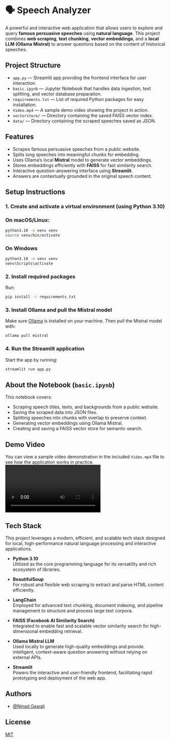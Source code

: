 
# 🗣️ Speech Analyzer

A powerful and interactive web application that allows users to explore and query **famous persuasive speeches** using **natural language**. This project combines **web scraping**, **text chunking**, **vector embeddings**, and a **local LLM (Ollama Mistral)** to answer questions based on the content of historical speeches.


## Project Structure

- `app.py` — Streamlit app providing the frontend interface for user interaction.  
- `basic.ipynb` — Jupyter Notebook that handles data ingestion, text splitting, and vector database preparation.  
- `requirements.txt` — List of required Python packages for easy installation.  
- `Video.mp4` — A sample demo video showing the project in action.  
- `vectorstore/` — Directory containing the saved FAISS vector index.  
- `data/` — Directory containing the scraped speeches saved as JSON.
## Features

- Scrapes famous persuasive speeches from a public website.  
- Splits long speeches into meaningful chunks for embedding.  
- Uses Ollama’s local **Mistral** model to generate vector embeddings.  
- Stores embeddings efficiently with **FAISS** for fast similarity search.  
- Interactive question-answering interface using **Streamlit**.  
- Answers are contextually grounded in the original speech content.


## Setup Instructions

### 1. Create and activate a virtual environment (using Python 3.10)

### On macOS/Linux:
```bash
python3.10 -m venv venv
source venv/bin/activate
```

### On Windows
```bash
python3.10 -m venv venv
venv\Scripts\activate
```

### 2. Install required packages

Run:

```bash
pip install -r requirements.txt
```


### 3. Install Ollama and pull the Mistral model

Make sure [Ollama](https://ollama.com/) is installed on your machine. Then pull the Mistral model with:

```bash
ollama pull mistral
```


### 4. Run the Streamlit application

Start the app by running:

```bash
streamlit run app.py
```


    
## About the Notebook (`basic.ipynb`)

This notebook covers:

- Scraping speech titles, texts, and backgrounds from a public website.  
- Saving the scraped data into JSON files.  
- Splitting speeches into chunks with overlap to preserve context.  
- Generating vector embeddings using Ollama Mistral.  
- Creating and saving a FAISS vector store for semantic search.
## Demo Video

You can view a sample video demonstration in the included `Video.mp4` file to see how the application works in practice.
![Video](Video.mp4)

## Tech Stack

This project leverages a modern, efficient, and scalable tech stack designed for local, high-performance natural language processing and interactive applications.

- **Python 3.10**  
  Utilized as the core programming language for its versatility and rich ecosystem of libraries.

- **BeautifulSoup**  
  For robust and flexible web scraping to extract and parse HTML content efficiently.

- **LangChain**  
  Employed for advanced text chunking, document indexing, and pipeline management to structure and process large text corpora.

- **FAISS (Facebook AI Similarity Search)**  
  Integrated to enable fast and scalable vector similarity search for high-dimensional embedding retrieval.

- **Ollama Mistral LLM**  
  Used locally to generate high-quality embeddings and provide intelligent, context-aware question answering without relying on external APIs.

- **Streamlit**  
  Powers the interactive and user-friendly frontend, facilitating rapid prototyping and deployment of the web app.

## Authors

- [@Ninad Gawali](https://github.com/NinadGawali)


## License

[MIT](https://choosealicense.com/licenses/mit/)

